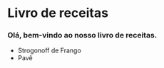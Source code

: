# Livro de receitas

### Olá, bem-vindo ao nosso livro de receitas.

 - Strogonoff de Frango
 - Pavê
